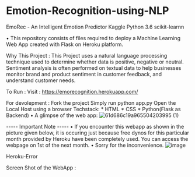 # Emotion-Recognition-using-NLP
EmoRec - An Intelligent Emotion Predictor
Kaggle Python 3.6 scikit-learnn

• This repository consists of files required to deploy a Machine Learning Web App created with Flask on Heroku platform.

Why This Project :
This Project uses a natural language processing technique used to determine whether data is positive, negative or neutral. Sentiment analysis is often performed on textual data to help businesses monitor brand and product sentiment in customer feedback, and understand customer needs.

To Run :
Visit : https://emorecognition.herokuapp.com/

For devolepment :
Fork the project
Simply run python app.py
Open the Local Host using a browser
Techstack:
         * HTML
         * CSS
         * Python(Flask as Backend)
• A glimpse of the web app:
![61d686c19a965504203995 (1)](https://user-images.githubusercontent.com/67098940/148363457-ae074e51-8ac3-45c6-84cb-1658ffefc9e4.gif)



----- Important Note -----
• If you encounter this webapp as shown in the picture given below, it is occuring just because free dynos for this particular month provided by Heroku have been completely used. You can access the webpage on 1st of the next month.
• Sorry for the inconvenience.
![image](https://user-images.githubusercontent.com/67098940/148363551-d39c8963-6458-4fdc-a2c5-8c495f619287.png)

Heroku-Error

Screen Shot of the WebApp : 

